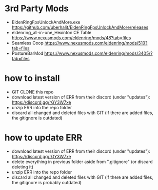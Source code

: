 # 3rd Party Mods

- EldenRingFpsUnlockAndMore.exe https://github.com/uberhalit/EldenRingFpsUnlockAndMore/releases
- eldenring_all-in-one_Hexinton CE Table https://www.nexusmods.com/eldenring/mods/48?tab=files
- Seamless Coop https://www.nexusmods.com/eldenring/mods/510?tab=files
- PostureBarMod https://www.nexusmods.com/eldenring/mods/3405/?tab=files

# how to install

- GIT CLONE this repo
- download latest version of ERR from their discord (under "updates"): https://discord.gg/rGY3W7xe
- unzip ERR into the repo folder
- discard all changed and deleted files with GIT (if there are added files, the gitignore is outdated)

# how to update ERR

- download latest version of ERR from their discord (under "updates"): https://discord.gg/rGY3W7xe
- delete everything in previous folder aside from ".gitignore" (or discard deleting it)
- unzip ERR into the repo folder
- discard all changed and deleted files with GIT (if there are added files, the gitignore is probably outdated)
